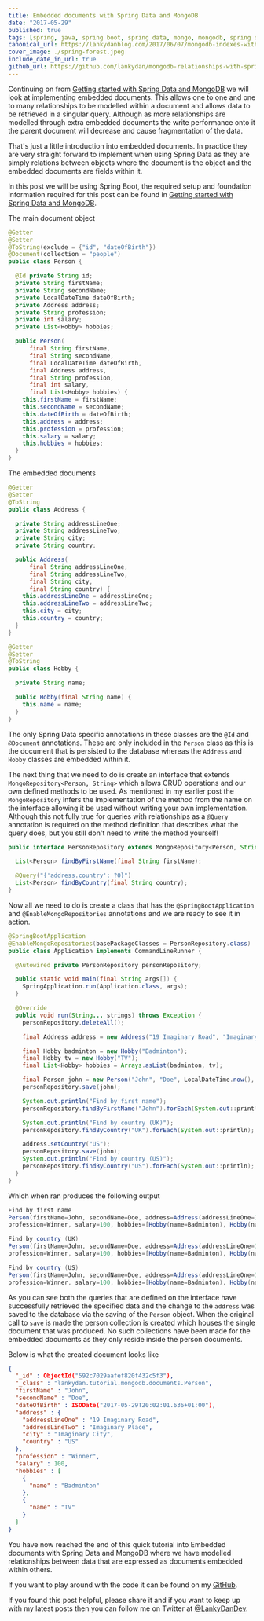 ```yaml
---
title: Embedded documents with Spring Data and MongoDB
date: "2017-05-29"
published: true
tags: [spring, java, spring boot, spring data, mongo, mongodb, spring data mongodb]
canonical_url: https://lankydanblog.com/2017/06/07/mongodb-indexes-with-spring-data/
cover_image: ./spring-forest.jpeg
include_date_in_url: true
github_url: https://github.com/lankydan/mongodb-relationships-with-spring
---
```


Continuing on from [Getting started with Spring Data and MongoDB](http://lankydanblog.com/2017/05/20/getting-started-with-spring-data-and-mongodb/) we will look at implementing embedded documents. This allows one to one and one to many relationships to be modelled within a document and allows data to be retrieved in a singular query. Although as more relationships are modelled through extra embedded documents the write performance onto it the parent document will decrease and cause fragmentation of the data.

That's just a little introduction into embedded documents. In practice they are very straight forward to implement when using Spring Data as they are simply relations between objects where the document is the object and the embedded documents are fields within it.

In this post we will be using Spring Boot, the required setup and foundation information required for this post can be found in [Getting started with Spring Data and MongoDB](http://lankydanblog.com/2017/05/20/getting-started-with-spring-data-and-mongodb/).

The main document object

```java
@Getter
@Setter
@ToString(exclude = {"id", "dateOfBirth"})
@Document(collection = "people")
public class Person {

  @Id private String id;
  private String firstName;
  private String secondName;
  private LocalDateTime dateOfBirth;
  private Address address;
  private String profession;
  private int salary;
  private List<Hobby> hobbies;

  public Person(
      final String firstName,
      final String secondName,
      final LocalDateTime dateOfBirth,
      final Address address,
      final String profession,
      final int salary,
      final List<Hobby> hobbies) {
    this.firstName = firstName;
    this.secondName = secondName;
    this.dateOfBirth = dateOfBirth;
    this.address = address;
    this.profession = profession;
    this.salary = salary;
    this.hobbies = hobbies;
  }
}
```

The embedded documents

```java
@Getter
@Setter
@ToString
public class Address {

  private String addressLineOne;
  private String addressLineTwo;
  private String city;
  private String country;

  public Address(
      final String addressLineOne,
      final String addressLineTwo,
      final String city,
      final String country) {
    this.addressLineOne = addressLineOne;
    this.addressLineTwo = addressLineTwo;
    this.city = city;
    this.country = country;
  }
}
```

```java
@Getter
@Setter
@ToString
public class Hobby {

  private String name;

  public Hobby(final String name) {
    this.name = name;
  }
}
```

The only Spring Data specific annotations in these classes are the `@Id` and `@Document` annotations. These are only included in the `Person` class as this is the document that is persisted to the database whereas the `Address` and `Hobby` classes are embedded within it.

The next thing that we need to do is create an interface that extends `MongoRepository<Person, String>` which allows CRUD operations and our own defined methods to be used. As mentioned in my earlier post the `MongoRepository` infers the implementation of the method from the name on the interface allowing it be used without writing your own implementation. Although this not fully true for queries with relationships as a `@Query` annotation is required on the method definition that describes what the query does, but you still don't need to write the method yourself!

```java
public interface PersonRepository extends MongoRepository<Person, String> {

  List<Person> findByFirstName(final String firstName);

  @Query("{'address.country': ?0}")
  List<Person> findByCountry(final String country);
}
```

Now all we need to do is create a class that has the `@SpringBootApplication` and `@EnableMongoRepositories` annotations and we are ready to see it in action.

```java
@SpringBootApplication
@EnableMongoRepositories(basePackageClasses = PersonRepository.class)
public class Application implements CommandLineRunner {

  @Autowired private PersonRepository personRepository;

  public static void main(final String args[]) {
    SpringApplication.run(Application.class, args);
  }

  @Override
  public void run(String... strings) throws Exception {
    personRepository.deleteAll();

    final Address address = new Address("19 Imaginary Road", "Imaginary Place", "Imaginary City", "UK");

    final Hobby badminton = new Hobby("Badminton");
    final Hobby tv = new Hobby("TV");
    final List<Hobby> hobbies = Arrays.asList(badminton, tv);

    final Person john = new Person("John", "Doe", LocalDateTime.now(), address, "Winner", 100, hobbies);
    personRepository.save(john);

    System.out.println("Find by first name");
    personRepository.findByFirstName("John").forEach(System.out::println);

    System.out.println("Find by country (UK)");
    personRepository.findByCountry("UK").forEach(System.out::println);

    address.setCountry("US");
    personRepository.save(john);
    System.out.println("Find by country (US)");
    personRepository.findByCountry("US").forEach(System.out::println);
  }
}
```

Which when ran produces the following output

```java
Find by first name
Person(firstName=John, secondName=Doe, address=Address(addressLineOne=19 Imaginary Road, addressLineTwo=Imaginary Place, city=Imaginary City, country=UK), 
profession=Winner, salary=100, hobbies=[Hobby(name=Badminton), Hobby(name=TV)])

Find by country (UK)
Person(firstName=John, secondName=Doe, address=Address(addressLineOne=19 Imaginary Road, addressLineTwo=Imaginary Place, city=Imaginary City, country=UK), 
profession=Winner, salary=100, hobbies=[Hobby(name=Badminton), Hobby(name=TV)])

Find by country (US)
Person(firstName=John, secondName=Doe, address=Address(addressLineOne=19 Imaginary Road, addressLineTwo=Imaginary Place, city=Imaginary City, country=US), 
profession=Winner, salary=100, hobbies=[Hobby(name=Badminton), Hobby(name=TV)])
```

As you can see both the queries that are defined on the interface have successfully retrieved the specified data and the change to the `address` was saved to the database via the saving of the `Person` object. When the original call to `save` is made the person collection is created which houses the single document that was produced. No such collections have been made for the embedded documents as they only reside inside the person documents.

Below is what the created document looks like

```json
{
  "_id" : ObjectId("592c7029aafef820f432c5f3"),
  "_class" : "lankydan.tutorial.mongodb.documents.Person",
  "firstName" : "John",
  "secondName" : "Doe",
  "dateOfBirth" : ISODate("2017-05-29T20:02:01.636+01:00"),
  "address" : {
    "addressLineOne" : "19 Imaginary Road",
    "addressLineTwo" : "Imaginary Place",
    "city" : "Imaginary City",
    "country" : "US"
  },
  "profession" : "Winner",
  "salary" : 100,
  "hobbies" : [ 
    {
      "name" : "Badminton"
    }, 
    {
      "name" : "TV"
    }
  ]
}
```

You have now reached the end of this quick tutorial into Embedded documents with Spring Data and MongoDB where we have modelled relationships between data that are expressed as documents embedded within others.

If you want to play around with the code it can be found on my [GitHub](https://github.com/lankydan/mongodb-relationships-with-spring).

If you found this post helpful, please share it and if you want to keep up with my latest posts then you can follow me on Twitter at [@LankyDanDev](https://twitter.com/LankyDanDev).